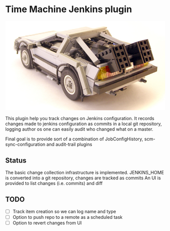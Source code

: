 # Time Machine Jenkins plugin

![logo](image.jpg)


This plugin help you track changes on Jenkins configuration. It records changes 
made to jenkins configuration as commits in a local git repository, logging author 
os one can easily audit who changed what on a master.

Final goal is to provide sort of a combination of JobConfigHistory, scm-sync-configuration and audit-trail plugins

## Status

The basic change collection infrastructure is implemented.
JENKINS_HOME is converted into a git repository, changes are tracked as commits
An UI is provided to list changes (i.e. commits) and diff 
 
## TODO 

 - [ ] Track item creation so we can log name and type
 - [ ] Option to push repo to a remote as a scheduled task
 - [ ] Option to revert changes from UI